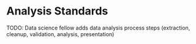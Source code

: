 # Analysis Standards

TODO: Data science fellow adds data analysis process steps (extraction, cleanup, validation, analysis, presentation)


